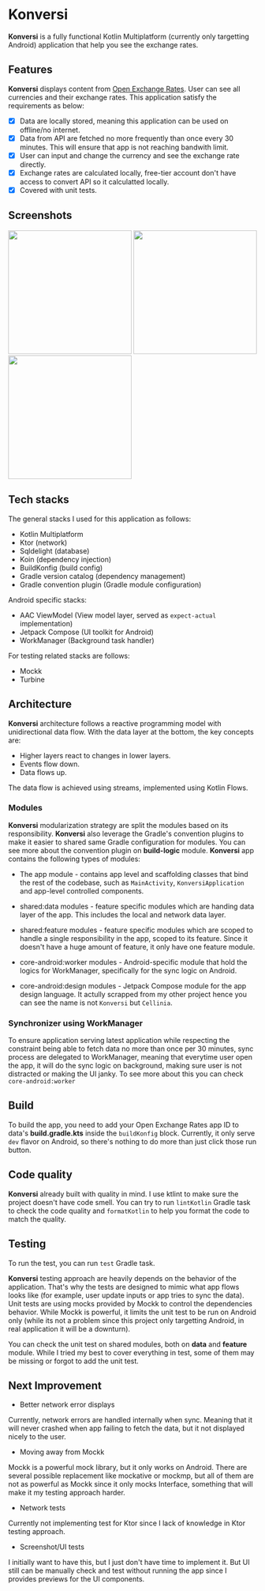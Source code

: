 Konversi
==================

**Konversi** is a fully functional Kotlin Multiplatform (currently only targetting Android)
application that help you see the exchange rates.

## Features

**Konversi** displays content from [Open Exchange Rates](https://openexchangerates.org/). User can
see all currencies and their exchange rates.
This application satisfy the requirements as below:

- [x] Data are locally stored, meaning this application can be used on offline/no internet.
- [x] Data from API are fetched no more frequently than once every 30 minutes. This will ensure that
  app is not reaching bandwith limit.
- [x] User can input and change the currency and see the exchange rate directly.
- [x] Exchange rates are calculated locally, free-tier account don't have access to convert API so
  it calculatted locally.
- [x] Covered with unit tests.

## Screenshots

<img src="https://user-images.githubusercontent.com/6506864/277182394-4fb4a513-632b-4ec2-9746-90fbadf02884.png" width=250 /> <img src="https://user-images.githubusercontent.com/6506864/277182415-e62b37fb-85aa-4a93-aee4-d4aa50d2d5d2.png" width=250 /> <img src="https://user-images.githubusercontent.com/6506864/277182433-639f96d2-28e0-4e0a-a074-df451317a7ff.png" width=250 />

## Tech stacks

The general stacks I used for this application as follows:

- Kotlin Multiplatform
- Ktor (network)
- Sqldelight (database)
- Koin (dependency injection)
- BuildKonfig (build config)
- Gradle version catalog (dependency management)
- Gradle convention plugin (Gradle module configuration)

Android specific stacks:

- AAC ViewModel (View model layer, served as `expect-actual` implementation)
- Jetpack Compose (UI toolkit for Android)
- WorkManager (Background task handler)

For testing related stacks are follows:

- Mockk
- Turbine

## Architecture

**Konversi** architecture follows a reactive programming model with unidirectional data flow. With
the data layer at the bottom, the key concepts are:

- Higher layers react to changes in lower layers.
- Events flow down.
- Data flows up.

The data flow is achieved using streams, implemented using Kotlin Flows.

### Modules

**Konversi** modularization strategy are split the modules based on its responsibility.
**Konversi** also leverage the Gradle's convention plugins to make it easier to shared same Gradle
configuration for modules.
You can see more about the convention plugin on **build-logic** module.
**Konversi** app contains the following types of modules:

- The app module - contains app level and scaffolding classes that bind the rest of the codebase,
  such as `MainActivity`, `KonversiApplication` and app-level controlled components.

- shared:data modules - feature specific modules which are handing data layer of the app. This
  includes the local and network data layer.

- shared:feature modules - feature specific modules which are scoped to handle a single
  responsibility in the app, scoped to its feature.
  Since it doesn't have a huge amount of feature, it only have one feature module.

- core-android:worker modules - Android-specific module that hold the logics for WorkManager,
  specifically for the sync logic on
  Android.

- core-android:design modules - Jetpack Compose module for the app design language. It actully
  scrapped from my other project
  hence you can see the name is not `Konversi` but `Cellinia`.

### Synchronizer using WorkManager

To ensure application serving latest application while respecting the constraint being able to fetch
data no more than once per 30 minutes,
sync process are delegated to WorkManager, meaning that everytime user open the app, it will do the
sync logic on background, making
sure user is not distracted or making the UI janky. To see more about this you can
check `core-android:worker`

## Build

To build the app, you need to add your Open Exchange Rates app ID to data's **build.gradle.kts**
inside the `buildKonfig` block.
Currently, it only serve `dev` flavor on Android, so there's nothing to do more than just click
those run button.

## Code quality

**Konversi** already built with quality in mind. I use ktlint to make sure the project doesn't have
code smell. You can try to run
`lintKotlin` Gradle task to check the code quality and `formatKotlin` to help you format the code to
match the quality.

## Testing

To run the test, you can run `test` Gradle task.

**Konversi** testing approach are heavily depends on the behavior of the application.
That's why the tests are designed to mimic what app flows looks like (for example, user update
inputs or app tries to sync the data).
Unit tests are using mocks provided by Mockk to control the dependencies behavior. While Mockk is
powerful, it limits the unit test to
be run on Android only (while its not a problem since this project only targetting Android, in real
application it will be a downturn).

You can check the unit test on shared modules, both on **data** and **feature** module. While I
tried my best to cover everything in test, some of them may be missing or forgot to add the unit
test.

## Next Improvement

- Better network error displays

Currently, network errors are handled internally when sync. Meaning that it will never crashed when
app failing to fetch the data, but it not displayed nicely to the user.

- Moving away from Mockk

Mockk is a powerful mock library, but it only works on Android. There are several possible
replacement like mockative or mockmp, but all of them are not as powerful as Mockk since it only 
mocks Interface, something that will make it my testing approach harder.

- Network tests

Currently not implementing test for Ktor since I lack of knowledge in Ktor testing approach.

- Screenshot/UI tests

I initially want to have this, but I just don't have time to implement it. But UI still can be
manually check and test without running the app since I provides previews for the UI components.